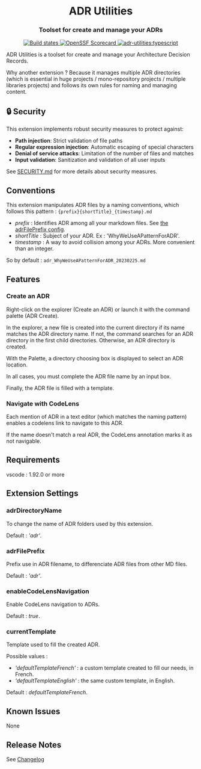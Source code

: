 <h1 align="center" style="border-bottom: none;">ADR Utilities</h1>
<h3 align="center">Toolset for create and manage your ADRs</h3>
<p align="center">
  <a href="https://github.com/fpouyez/AdrUtilities/actions/workflows/ci.yml">
    <img alt="Build states" src="https://github.com/fpouyez/AdrUtilities/actions/workflows/release.yml/badge.svg">
  </a>
  <a href="https://securityscorecards.dev/viewer/?uri=github.com/fpouyez/AdrUtilities">
    <img alt="OpenSSF Scorecard" src="https://api.securityscorecards.dev/projects/github.com/fpouyez/AdrUtilities/badge">
  </a>
  <a href="#badge">
    <img alt="adr-utilities:typescript" src="https://img.shields.io/badge/adr--utilities-typescript-0038e0?logo=adr-utilities">
  </a>
</p>

ADR Utilities is a toolset for create and manage your Architecture Decision Records.

Why another extension ? Because it manages multiple ADR directories (which is essential in huge projects / mono-repository projects / multiple libraries projects) and follows its own rules for naming and managing content.

## 🔒 Security

This extension implements robust security measures to protect against:

- **Path injection**: Strict validation of file paths
- **Regular expression injection**: Automatic escaping of special characters
- **Denial of service attacks**: Limitation of the number of files and matches
- **Input validation**: Sanitization and validation of all user inputs

See [SECURITY.md](./SECURITY.md) for more details about security measures.

## Conventions

This extension manipulates ADR files by a naming conventions, which follows this pattern :
```{prefix}{shortTitle}_{timestamp}.md```

- *prefix* : Identifies ADR among all your markdown files. See [the adrFilePrefix config](#adrfileprefix).
- *shortTitle* : Subject of your ADR. Ex : 'WhyWeUseAPatternForADR'.
- *timestamp* : A way to avoid collision among your ADRs. More convenient than an integer.

So by default :
```adr_WhyWeUseAPatternForADR_20230225.md```

## Features

### Create an ADR

Right-click on the explorer (Create an ADR) or launch it with the command palette (ADR Create).

In the explorer, a new file is created into the current directory if its name matches the ADR directory name. If not, the command searches for an ADR directory in the first child directories. Otherwise, an ADR directory is created.

With the Palette, a directory choosing box is displayed to select an ADR location.

In all cases, you must complete the ADR file name by an input box.

Finally, the ADR file is filled with a template.

### Navigate with CodeLens

Each mention of ADR in a text editor (which matches the naming pattern) enables a codelens link to navigate to this ADR.

If the name doesn't match a real ADR, the CodeLens annotation marks it as not navigable.

## Requirements

vscode : 1.92.0 or more

## Extension Settings

### adrDirectoryName

To change the name of ADR folders used by this extension.

Default : *'adr'*.

### adrFilePrefix

Prefix use in ADR filename, to differenciate ADR files from other MD files.

Default : *'adr'*.

### enableCodeLensNavigation

Enable CodeLens navigation to ADRs.

Default : *true*.

### currentTemplate

Template used to fill the created ADR.

Possible values :

- *'defaultTemplateFrench'* : a custom template created to fill our needs, in French.
- *'defaultTemplateEnglish'* : the same custom template, in English.

Default : *defaultTemplateFrench*.

## Known Issues

None

## Release Notes

See [Changelog](./CHANGELOG.md)

